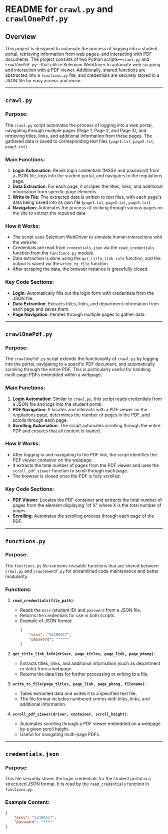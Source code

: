 # README for `crawl.py` and `crawlOnePdf.py`

## Overview

This project is designed to automate the process of logging into a student portal, retrieving information from web pages, and interacting with PDF documents. The project consists of two Python scripts—`crawl.py` and `crawlOnePdf.py`—that utilize Selenium WebDriver to automate web scraping and interaction with a PDF viewer. Additionally, shared functions are abstracted into a `functions.py` file, and credentials are securely stored in a JSON file for easy access and reuse.

---

## `crawl.py`

### Purpose:
The `crawl.py` script automates the process of logging into a web portal, navigating through multiple pages (Page 1, Page 2, and Page 3), and retrieving titles, links, and additional information from these pages. The gathered data is saved to corresponding text files (`page1.txt`, `page2.txt`, `page3.txt`).

### Main Functions:
1. **Login Automation**: Reads login credentials (MSSV and password) from a JSON file, logs into the student portal, and navigates to the regulations page.
2. **Data Extraction**: For each page, it scrapes the titles, links, and additional information from specific page elements.
3. **Write to File**: The extracted data is written to text files, with each page's data being saved into its own file (`page1.txt`, `page2.txt`, `page3.txt`).
4. **Navigation**: Automates the process of clicking through various pages on the site to extract the required data.

### How it Works:
- The script uses Selenium WebDriver to simulate human interactions with the website.
- Credentials are read from `credentials.json` via the `read_credentials` function from the `functions.py` module.
- Data extraction is done using the `get_title_link_info` function, and the output is saved via the `write_to_file` function.
- After scraping the data, the browser instance is gracefully closed.

### Key Code Sections:
- **Login**: Automatically fills out the login form with credentials from the JSON file.
- **Data Extraction**: Extracts titles, links, and department information from each page and saves them.
- **Page Navigation**: Iterates through multiple pages to gather data.

---

## `crawlOnePdf.py`

### Purpose:
The `crawlOnePdf.py` script extends the functionality of `crawl.py` by logging into the portal, navigating to a specific PDF document, and automatically scrolling through the entire PDF. This is particularly useful for handling multi-page PDFs embedded within a webpage.

### Main Functions:
1. **Login Automation**: Similar to `crawl.py`, this script reads credentials from a JSON file and logs into the student portal.
2. **PDF Navigation**: It locates and interacts with a PDF viewer on the regulations page, determines the number of pages in the PDF, and scrolls through each page.
3. **Scrolling Automation**: The script automates scrolling through the entire PDF and ensures that all content is loaded.

### How it Works:
- After logging in and navigating to the PDF link, the script identifies the PDF viewer container on the webpage.
- It extracts the total number of pages from the PDF viewer and uses the `scroll_pdf_viewer` function to scroll through each page.
- The browser is closed once the PDF is fully scrolled.

### Key Code Sections:
- **PDF Viewer**: Locates the PDF container and extracts the total number of pages from the element displaying "of X" where X is the total number of pages.
- **Scrolling**: Automates the scrolling process through each page of the PDF.
  
---

## `functions.py`

### Purpose:
The `functions.py` file contains reusable functions that are shared between `crawl.py` and `crawlOnePdf.py` for streamlined code maintenance and better modularity.

### Functions:
1. **`read_credentials(file_path)`**:
   - Reads the `mssv` (student ID) and `password` from a JSON file.
   - Returns the credentials for use in both scripts.
   - Example of JSON format:
     ```json
     {
         "mssv": "521H0517",
         "password": "****"
     }
     ```

2. **`get_title_link_info(driver, page_titles, page_link, page_phong)`**:
   - Extracts titles, links, and additional information (such as department or date) from a webpage.
   - Returns the data lists for further processing or writing to a file.

3. **`write_to_file(page_titles, page_link, page_phong, filename)`**:
   - Takes extracted data and writes it to a specified text file.
   - The file format includes numbered entries with titles, links, and additional information.

4. **`scroll_pdf_viewer(driver, container, scroll_height)`**:
   - Automates scrolling through a PDF viewer embedded on a webpage by a given scroll height.
   - Useful for navigating multi-page PDFs.

---

## `credentials.json`

### Purpose:
This file securely stores the login credentials for the student portal in a structured JSON format. It is read by the `read_credentials` function in `functions.py`.

### Example Content:
```json
{
    "mssv": "521H0517",
    "password": "****"
}
